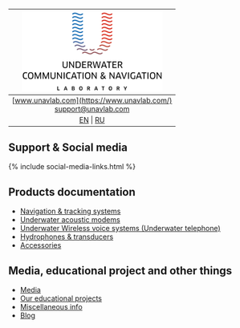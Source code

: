 | ![logo](/documentation/sm_logo.png) |
| :---: |
| [www.unavlab.com](https://www.unavlab.com/) <br/> [support@unavlab.com](mailto:support@unavlab.com) |
| [EN](README.md) \| [RU](README_RU.md) |

## Support & Social media
{% include social-media-links.html %}

## Products documentation
* [Navigation & tracking systems](navigation_and_tracking_systems_en.md)
* [Underwater acoustic modems](underwater_acoustic_modems_en.md)
* [Underwater Wireless voice systems (Underwater telephone)](underwater_wireless_voice_systems_en.md)
* [Hydrophones & transducers](underwater_acoustic_antennas_en.md)
* [Accessories](accessories_en.md)

## Media, educational project and other things
* [Media](media_videos_en.md)
* [Our educational projects](educational_projects_en.md)
* [Miscellaneous info](misc_en.md)
* [Blog](/_posts)
